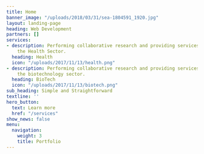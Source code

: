```yaml
---
title: Home
banner_image: "/uploads/2018/03/31/sea-1804591_1920.jpg"
layout: landing-page
heading: Web Development
partners: []
services:
- description: Performing collaborative research and providing services to support
    the Health Sector.
  heading: Health
  icon: "/uploads/2017/11/13/health.png"
- description: Performing collaborative research and providing services to support
    the biotechnology sector.
  heading: BioTech
  icon: "/uploads/2017/11/13/biotech.png"
sub_heading: Simple and Straightforward
textline: ''
hero_button:
  text: Learn more
  href: "/services"
show_news: false
menu:
  navigation:
    weight: 3
    title: Portfolio
---
```

